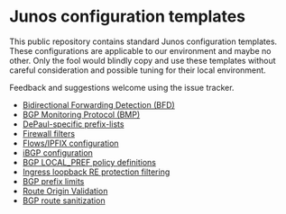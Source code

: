 # Junos configuration templates

This public repository contains standard Junos configuration templates.
These configurations are applicable to our environment and maybe no
other.  Only the fool would blindly copy and use these templates
without careful consideration and possible tuning for their local
environment.

Feedback and suggestions welcome using the issue tracker.

* [Bidirectional Forwarding Detection (BFD)](bfd.conf)
* [BGP Monitoring Protocol (BMP)](bmp.conf)
* [DePaul-specific prefix-lists](depaul.conf)
* [Firewall filters](firewall.conf)
* [Flows/IPFIX configuration](flows.md)
* [iBGP configuration](ibgp.conf)
* [BGP LOCAL_PREF policy definitions](localpref.conf)
* [Ingress loopback RE protection filtering](loopback.conf)
* [BGP prefix limits](prefix-limit.conf)
* [Route Origin Validation](rov.conf)
* [BGP route sanitization](sanitize.conf)
